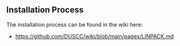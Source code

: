 ## Installation Process

The installation process can be found in the wiki here:

- https://github.com/DUSCC/wiki/blob/main/pages/LINPACK.md 
